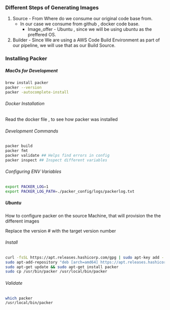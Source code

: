 ### Different Steps of Generating Images

1. Source - From Where do we consume our original code base from.
   - In our case we consume from github , docker code base.
     - Image_offer - Ubuntu , since we will be using ubuntu as the preffered OS.
2. Builder - Since We are using a AWS Code Build Environment as part of our pipeline, we will use that as our Build Source.

### Installing Packer

##### MacOs for Development

```bash
brew install packer
packer --version
packer -autocomplete-install
```

###### Docker Installation

Read the docker file , to see how packer was installed

###### Development Commands

```bash
packer build
packer fmt 
packer validate ## Helps find errors in config
packer inspect ## Inspect different variables
```

###### Configuring ENV Variables

```bash
export PACKER_LOG=1
export PACKER_LOG_PATH=./packer_config/logs/packerlog.txt
```

##### Ubuntu

How to configure packer on the source Machine, that will provision the the different images

Replace the version # with the target version number

###### Install

```bash
curl -fsSL https://apt.releases.hashicorp.com/gpg | sudo apt-key add -
sudo apt-add-repository "deb [arch=amd64] https://apt.releases.hashicorp.com $(lsb_release -cs) main"
sudo apt-get update && sudo apt-get install packer
sudo cp /usr/bin/packer /usr/local/bin/packer
```

###### Validate

```bash
which packer
/usr/local/bin/packer
```
